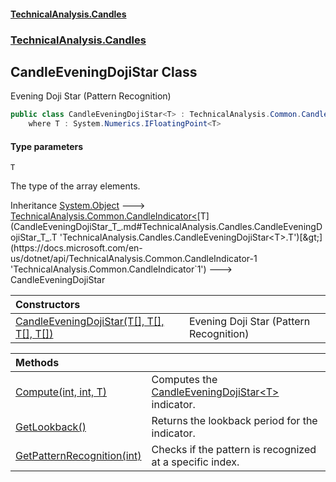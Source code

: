 #### [TechnicalAnalysis.Candles](Atypical.TechnicalAnalysis.Candles.md 'Atypical.TechnicalAnalysis.Candles')
### [TechnicalAnalysis.Candles](Atypical.TechnicalAnalysis.Candles.md#TechnicalAnalysis.Candles 'TechnicalAnalysis.Candles')

## CandleEveningDojiStar<T> Class

Evening Doji Star (Pattern Recognition)

```csharp
public class CandleEveningDojiStar<T> : TechnicalAnalysis.Common.CandleIndicator<T>
    where T : System.Numerics.IFloatingPoint<T>
```
#### Type parameters

<a name='TechnicalAnalysis.Candles.CandleEveningDojiStar_T_.T'></a>

`T`

The type of the array elements.

Inheritance [System.Object](https://docs.microsoft.com/en-us/dotnet/api/System.Object 'System.Object') &#129106; [TechnicalAnalysis.Common.CandleIndicator&lt;](https://docs.microsoft.com/en-us/dotnet/api/TechnicalAnalysis.Common.CandleIndicator-1 'TechnicalAnalysis.Common.CandleIndicator`1')[T](CandleEveningDojiStar_T_.md#TechnicalAnalysis.Candles.CandleEveningDojiStar_T_.T 'TechnicalAnalysis.Candles.CandleEveningDojiStar<T>.T')[&gt;](https://docs.microsoft.com/en-us/dotnet/api/TechnicalAnalysis.Common.CandleIndicator-1 'TechnicalAnalysis.Common.CandleIndicator`1') &#129106; CandleEveningDojiStar<T>

| Constructors | |
| :--- | :--- |
| [CandleEveningDojiStar(T[], T[], T[], T[])](CandleEveningDojiStar_T_.CandleEveningDojiStar(T[],T[],T[],T[]).md 'TechnicalAnalysis.Candles.CandleEveningDojiStar<T>.CandleEveningDojiStar(T[], T[], T[], T[])') | Evening Doji Star (Pattern Recognition) |

| Methods | |
| :--- | :--- |
| [Compute(int, int, T)](CandleEveningDojiStar_T_.Compute(int,int,T).md 'TechnicalAnalysis.Candles.CandleEveningDojiStar<T>.Compute(int, int, T)') | Computes the [CandleEveningDojiStar&lt;T&gt;](CandleEveningDojiStar_T_.md 'TechnicalAnalysis.Candles.CandleEveningDojiStar<T>') indicator. |
| [GetLookback()](CandleEveningDojiStar_T_.GetLookback().md 'TechnicalAnalysis.Candles.CandleEveningDojiStar<T>.GetLookback()') | Returns the lookback period for the indicator. |
| [GetPatternRecognition(int)](CandleEveningDojiStar_T_.GetPatternRecognition(int).md 'TechnicalAnalysis.Candles.CandleEveningDojiStar<T>.GetPatternRecognition(int)') | Checks if the pattern is recognized at a specific index. |
